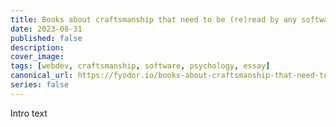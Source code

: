 ```yaml
---
title: Books about craftsmanship that need to be (re)read by any software craftsman
date: 2023-08-31
published: false
description: 
cover_image:
tags: [webdev, craftsmanship, software, psychology, essay]
canonical_url: https://fyodor.io/books-about-craftsmanship-that-need-to-be-re-read-by-any-software-craftsman/
series: false
---
```


Intro text
